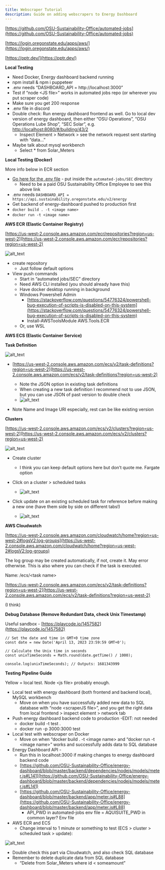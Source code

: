 ```yaml
---
title: Webscraper Tutorial
description: Guide on adding webscrapers to Energy Dashboard
---
```



[https://github.com/OSU-Sustainability-Office/automated-jobs](https://github.com/OSU-Sustainability-Office/automated-jobs)

[https://login.oregonstate.edu/apps/aws/](https://login.oregonstate.edu/apps/aws/)

[https://pptr.dev/](https://pptr.dev/)

**Local Testing**



* Need Docker, Energy dashboard backend running
* npm install & npm i puppeteer
* .env needs “DASHBOARD_API = http://localhost:3000”
* Test if “node &lt;JS file>” works in automated jobs repo (or wherever you put scraper code)
* Make sure you get 200 response
* .env file in discord
* Double check: Run energy dashboard frontend as well. Go to local dev version of energy dashboard, then either “OSU Operations”, “OSU Operations Lube Shop”, “SEC Solar”, e.g. [http://localhost:8080/#/building/43/2](http://localhost:8080/#/building/43/2)
    * Inspect Element > Network > see the network request sent starting with “data…”
* Maybe talk about mysql workbench
    * Select * from Solar_Meters

**Local Testing (Docker)**

More info below in ECR section


* [Go here for the .env file](https://drive.google.com/file/d/12dCdA5E5e6qPgkSYehqOcX_zVy9YztFF/view?usp=sharing) - put inside the `automated-jobs/SEC` directory
  * Need to be a paid OSU Sustainability Office Employee to see this above link
* .env needs `DASHBOARD_API = https://api.sustainability.oregonstate.edu/v2/energy`
* Get backend of energy-dashboard pushed to production first
* `docker build . -t <image name>`
* `docker run -t <image name>`

<strong>AWS ECR (Elastic Container Registry)</strong>

[https://us-west-2.console.aws.amazon.com/ecr/repositories?region=us-west-2](https://us-west-2.console.aws.amazon.com/ecr/repositories?region=us-west-2)



![alt_text](../static/img/webscraper1.png "image_tooltip")


* create repository
    * Just follow default options
* View push commands
    * Start in “automated jobs/SEC” directory
    * Need AWS CLI installed (you should already have this)
    * Have docker desktop running in background
    * Windows Powershell Admin
        * [https://stackoverflow.com/questions/54776324/powershell-bug-execution-of-scripts-is-disabled-on-this-system](https://stackoverflow.com/questions/54776324/powershell-bug-execution-of-scripts-is-disabled-on-this-system)
        * Install-AWSToolsModule AWS.Tools.ECR
    * Or, use WSL

**AWS ECS (Elastic Container Service)**

**Task Definition**



![alt_text](../static/img/webscraper2.png "image_tooltip")




* [https://us-west-2.console.aws.amazon.com/ecs/v2/task-definitions?region=us-west-2](https://us-west-2.console.aws.amazon.com/ecs/v2/task-definitions?region=us-west-2)
    * Note the JSON option in existing task definitions
    * When creating a new task definition I recommend not to use JSON, but you can use JSON of past version to double check
    * ![alt_text](../static/img/webscraper3.png "image_tooltip")

* Note Name and Image URI especially, rest can be like existing version

**Clusters**

[https://us-west-2.console.aws.amazon.com/ecs/v2/clusters?region=us-west-2](https://us-west-2.console.aws.amazon.com/ecs/v2/clusters?region=us-west-2)



![alt_text](../static/img/webscraper4.png "image_tooltip")




* Create cluster
    * I think you can keep default options here but don’t quote me. Fargate option
* Click on a cluster > scheduled tasks
    * ![alt_text](../static/img/webscraper5.png "image_tooltip")

* Click update on an existing scheduled task for reference before making a new one (have them side by side on different tabs!)
    * ![alt_text](../static/img/webscraper6.png "image_tooltip")

**AWS Cloudwatch**

[https://us-west-2.console.aws.amazon.com/cloudwatch/home?region=us-west-2#logsV2:log-groups](https://us-west-2.console.aws.amazon.com/cloudwatch/home?region=us-west-2#logsV2:log-groups)

The log group may be created automatically, if not, create it. May error otherwise. This is also where you can check if the task is executed.

Name: /ecs/&lt;task name>

[https://us-west-2.console.aws.amazon.com/ecs/v2/task-definitions?region=us-west-2](https://us-west-2.console.aws.amazon.com/ecs/v2/task-definitions?region=us-west-2)

(I think)

**Debug Database (Remove Redundant Data, check Unix Timestamp)**

Useful sandbox - [https://playcode.io/1457582](https://playcode.io/1457582)


```
// Set the date and time in GMT+0 time zone
const date = new Date('April 13, 2023 23:59:59 GMT+0');

// Calculate the Unix time in seconds
const unixTimeSeconds = Math.round(date.getTime() / 1000);

console.log(unixTimeSeconds); // Outputs: 1681343999
```


**Testing Pipeline Guide**

Yellow = local test. Node &lt;js file> probably enough.



* Local test with energy dashboard (both frontend and backend local), MySQL workbench
    * Move on when you have successfully added new data to SQL database with “node &lt;scraperJS file>”, and you get the right data from local frontend > inspect element > network tab
* Push energy dashboard backend code to production -EDIT: not needed
    * docker build -t test .
    * docker run -p 3000:3000 test
* Local test with webscraper on Docker
    * Move on when “docker build . -t &lt;image name> and “docker run -t &lt;image name>” works and successfully adds data to SQL database
* Energy Dashboard API -
    * Run this in localhost:3000 if making changes to energy dashboard backend code
    * [https://github.com/OSU-Sustainability-Office/energy-dashboard/blob/master/backend/dependencies/nodejs/models/meter.js#L141](https://github.com/OSU-Sustainability-Office/energy-dashboard/blob/master/backend/dependencies/nodejs/models/meter.js#L141)
    * [https://github.com/OSU-Sustainability-Office/energy-dashboard/blob/master/backend/app/meter.js#L88](https://github.com/OSU-Sustainability-Office/energy-dashboard/blob/master/backend/app/meter.js#L88)
        * API_PWD in automated-jobs env file = AQUISUITE_PWD in common layer? Env file
* AWS ECR and ECS
    * Change interval to 1 minute or something to test (ECS > cluster > scheduled task > update): 


![alt_text](../static/img/webscraper7.png "image_tooltip")
* Double check this part via Cloudwatch, and also check SQL database
* Remember to delete duplicate data from SQL database
    * “Delete from Solar_Meters where id &lt; someamount”